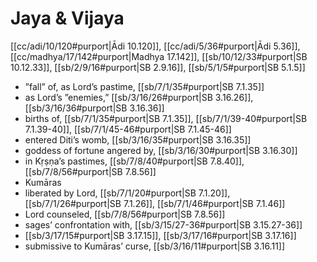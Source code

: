 # Jaya & Vijaya

[[cc/adi/10/120#purport|Ādi 10.120]], [[cc/adi/5/36#purport|Ādi 5.36]], [[cc/madhya/17/142#purport|Madhya 17.142]], [[sb/10/12/33#purport|SB 10.12.33]], [[sb/2/9/16#purport|SB 2.9.16]], [[sb/5/1/5#purport|SB 5.1.5]]

* ”fall” of, as Lord’s pastime, [[sb/7/1/35#purport|SB 7.1.35]]
* as Lord’s ”enemies,” [[sb/3/16/26#purport|SB 3.16.26]], [[sb/3/16/36#purport|SB 3.16.36]]
* births of, [[sb/7/1/35#purport|SB 7.1.35]], [[sb/7/1/39-40#purport|SB 7.1.39-40]], [[sb/7/1/45-46#purport|SB 7.1.45-46]]
* entered Diti’s womb, [[sb/3/16/35#purport|SB 3.16.35]]
* goddess of fortune angered by, [[sb/3/16/30#purport|SB 3.16.30]]
* in Kṛṣṇa’s pastimes, [[sb/7/8/40#purport|SB 7.8.40]], [[sb/7/8/56#purport|SB 7.8.56]]
* Kumāras 
* liberated by Lord, [[sb/7/1/20#purport|SB 7.1.20]], [[sb/7/1/26#purport|SB 7.1.26]], [[sb/7/1/46#purport|SB 7.1.46]]
* Lord counseled, [[sb/7/8/56#purport|SB 7.8.56]]
* sages’ confrontation with, [[sb/3/15/27-36#purport|SB 3.15.27-36]]
*  [[sb/3/17/15#purport|SB 3.17.15]], [[sb/3/17/16#purport|SB 3.17.16]]
* submissive to Kumāras’ curse, [[sb/3/16/11#purport|SB 3.16.11]]
